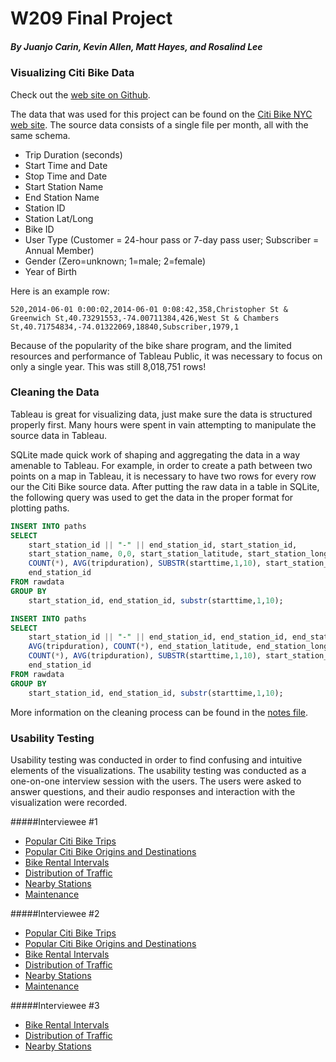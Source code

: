 # W209 Final Project
##### *By Juanjo Carin, Kevin Allen, Matt Hayes, and Rosalind Lee*
### Visualizing Citi Bike Data
Check out the [web site on Github](http://kevinallen.github.io/citibike-viz/).

The data that was used for this project can be found on the [Citi Bike NYC web site](https://www.citibikenyc.com/system-data). The source data consists of a single file per month, all with the same schema.

 - Trip Duration (seconds)
 - Start Time and Date
 - Stop Time and Date
 - Start Station Name
 - End Station Name
 - Station ID
 - Station Lat/Long
 - Bike ID
 - User Type (Customer = 24-hour pass or 7-day pass user; Subscriber = Annual Member)
 - Gender (Zero=unknown; 1=male; 2=female)
 - Year of Birth

Here is an example row:
```
520,2014-06-01 0:00:02,2014-06-01 0:08:42,358,Christopher St & Greenwich St,40.73291553,-74.00711384,426,West St & Chambers St,40.71754834,-74.01322069,18840,Subscriber,1979,1
```
Because of the popularity of the bike share program, and the limited resources and performance of Tableau Public, it was necessary to focus on only a single year. This was still 8,018,751 rows!

### Cleaning the Data
Tableau is great for visualizing data, just make sure the data is structured properly first. Many hours were spent in vain attempting to manipulate the source data in Tableau.

SQLite made quick work of shaping and aggregating the data in a way amenable to Tableau. For example, in order to create a path between two points on a map in Tableau, it is necessary to have two rows for every row our the Citi Bike source data. After putting the raw data in a table in SQLite, the following query was used to get the data in the proper format for plotting paths.

```SQL
INSERT INTO paths
SELECT
    start_station_id || "-" || end_station_id, start_station_id,
    start_station_name, 0,0, start_station_latitude, start_station_longitude,
    COUNT(*), AVG(tripduration), SUBSTR(starttime,1,10), start_station_id,
    end_station_id
FROM rawdata
GROUP BY
    start_station_id, end_station_id, substr(starttime,1,10);

INSERT INTO paths
SELECT
    start_station_id || "-" || end_station_id, end_station_id, end_station_name,
    AVG(tripduration), COUNT(*), end_station_latitude, end_station_longitude,
    COUNT(*), AVG(tripduration), SUBSTR(starttime,1,10), start_station_id,
    end_station_id
FROM rawdata
GROUP BY
    start_station_id, end_station_id, substr(starttime,1,10);
```
More information on the cleaning process can be found in the [notes file](https://github.com/kevinallen/citibike-viz/blob/gh-pages/notes.md).

### Usability Testing
Usability testing was conducted in order to find confusing and intuitive elements of the visualizations. The usability testing was conducted as a one-on-one interview session with the users. The users were asked to answer questions, and their audio responses and interaction with the visualization were recorded.

#####Interviewee #1
 - [Popular Citi Bike Trips](https://drive.google.com/open?id=0BzZOSSpYDxvYd0dYZ19vb01QdUE)
 - [Popular Citi Bike Origins and Destinations](https://drive.google.com/open?id=0BzZOSSpYDxvYNmxnNFIxOVdsUmM)
 - [Bike Rental Intervals](https://drive.google.com/open?id=0BzZOSSpYDxvYVGFocjRtNC1maWM)
 - [Distribution of Traffic](https://drive.google.com/open?id=0BzZOSSpYDxvYcDNJMlgySzhnS2M)
 - [Nearby Stations](https://drive.google.com/open?id=0BzZOSSpYDxvYTGh1bFpaeThwWWM)
 - [Maintenance](https://drive.google.com/open?id=0BzZOSSpYDxvYTkV3SXVudU1IU28)

#####Interviewee #2
 - [Popular Citi Bike Trips](https://drive.google.com/open?id=0BzZOSSpYDxvYaUJ1Smw5a2kwM28)
 - [Popular Citi Bike Origins and Destinations](https://drive.google.com/open?id=0BzZOSSpYDxvYemlialFHc0dGSjg)
 - [Bike Rental Intervals](https://drive.google.com/open?id=0BzZOSSpYDxvYUkJmeFV6c1R3YW8)
 - [Distribution of Traffic](https://drive.google.com/open?id=0BzZOSSpYDxvYemRSVEJ2MTN1T1k)
 - [Nearby Stations](https://drive.google.com/open?id=0BzZOSSpYDxvYTXMtaHBjM2NxSDQ)
 - [Maintenance](https://drive.google.com/open?id=0BzZOSSpYDxvYNzVaT1JEanVtV3c)

#####Interviewee #3
 - [Bike Rental Intervals](https://drive.google.com/open?id=0B3cqLO1xs1GIMWt5WlVaQUJ1MWs)
 - [Distribution of Traffic](https://drive.google.com/open?id=0B3cqLO1xs1GIUlA4anFMeXhENlU)
 - [Nearby Stations](https://drive.google.com/open?id=0B3cqLO1xs1GIN0FuRVl6cTJvYTQ)
